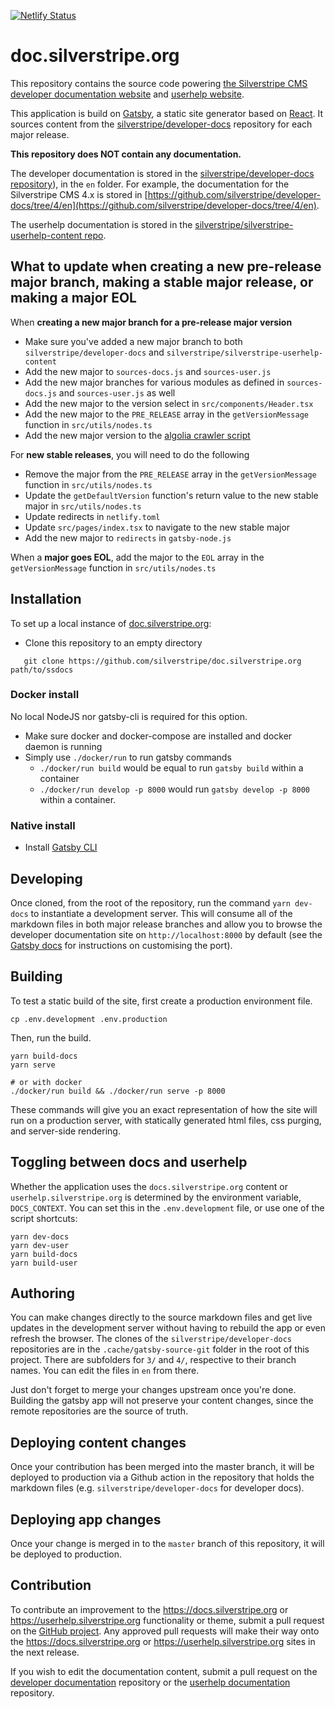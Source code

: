 [![Netlify Status](https://api.netlify.com/api/v1/badges/98ac537e-14f6-4864-bf56-d5a60c76ccc9/deploy-status)](https://app.netlify.com/sites/ss-docs/deploys)

# doc.silverstripe.org

This repository contains the source code powering [the Silverstripe CMS
developer documentation website](https://docs.silverstripe.org) and
[userhelp website](https://userhelp.silverstripe.org).

This application is build on [Gatsby](https://gatsbyjs.com), a static
site generator based on [React](https://reactjs.org). It sources content
from the [silverstripe/developer-docs](https://github.com/silverstripe/developer-docs)
repository for each major release.

**This repository does NOT contain any documentation.**

The developer documentation is stored in the [silverstripe/developer-docs repository](https://github.com/silverstripe/developer-docs)),
in the `en` folder. For example, the documentation for the
Silverstripe CMS 4.x is stored in
[https://github.com/silverstripe/developer-docs/tree/4/en](https://github.com/silverstripe/developer-docs/tree/4/en).

The userhelp documentation is stored in the [silverstripe/silverstripe-userhelp-content repo](https://github.com/silverstripe/silverstripe-userhelp-content/).

## What to update when creating a new pre-release major branch, making a stable major release, or making a major EOL

When **creating a new major branch for a pre-release major version**

- Make sure you've added a new major branch to both `silverstripe/developer-docs` and `silverstripe/silverstripe-userhelp-content`
- Add the new major to `sources-docs.js` and `sources-user.js`
- Add the new major branches for various modules as defined in `sources-docs.js` and `sources-user.js` as well
- Add the new major to the version select in `src/components/Header.tsx`
- Add the new major to the `PRE_RELEASE` array in the `getVersionMessage` function in `src/utils/nodes.ts`
- Add the new major version to the [algolia crawler script](https://crawler.algolia.com/admin/crawlers/3d14ccdd-f9ae-4957-bc0a-5b21b4c29af3/configuration/edit)

For **new stable releases**, you will need to do the following

- Remove the major from the `PRE_RELEASE` array in the `getVersionMessage` function in `src/utils/nodes.ts`
- Update the `getDefaultVersion` function's return value to the new stable major in `src/utils/nodes.ts`
- Update redirects in `netlify.toml`
- Update `src/pages/index.tsx` to navigate to the new stable major
- Add the new major to `redirects` in `gatsby-node.js`

When a **major goes EOL**, add the major to the `EOL` array in the `getVersionMessage` function in `src/utils/nodes.ts`

## Installation

To set up a local instance of [doc.silverstripe.org](https://github.com/silverstripe/doc.silverstripe.org):

* Clone this repository to an empty directory
```
   git clone https://github.com/silverstripe/doc.silverstripe.org path/to/ssdocs
```

### Docker install

No local NodeJS nor gatsby-cli is required for this option.

* Make sure docker and docker-compose are installed and docker daemon is running
* Simply use `./docker/run` to run gatsby commands
  * `./docker/run build` would be equal to run `gatsby build` within a container
  * `./docker/run develop -p 8000` would run `gatsby develop -p 8000` within a container.

### Native install

* Install [Gatsby CLI](https://gatsbyjs.com)

## Developing

Once cloned, from the root of the repository, run the command `yarn dev-docs`
to instantiate a development server. This will consume all of the markdown files in both major release
branches and allow you to browse the developer documentation site on `http://localhost:8000` by default
(see the [Gatsby docs](https://www.gatsbyjs.org/docs/) for instructions on customising the port).

## Building

To test a static build of the site, first create a production environment file.

```
cp .env.development .env.production
```

Then, run the build.

```
yarn build-docs
yarn serve

# or with docker
./docker/run build && ./docker/run serve -p 8000
```

These commands will give you an exact representation of how the site will run on a production server, with
statically generated html files, css purging, and server-side rendering.

## Toggling between docs and userhelp

Whether the application uses the `docs.silverstripe.org` content or `userhelp.silverstripe.org` is determined
by the environment variable, `DOCS_CONTEXT`. You can set this in the `.env.development` file, or use one of
the script shortcuts:

```
yarn dev-docs
yarn dev-user
yarn build-docs
yarn build-user
```

## Authoring

You can make changes directly to the source markdown files and get live updates in the development
server without having to rebuild the app or even refresh the browser. The clones of the `silverstripe/developer-docs`
repositories are in the `.cache/gatsby-source-git` folder in the root of this project. There are subfolders
for `3/` and `4/`, respective to their branch names. You can edit the files in `en` from there.

Just don't forget to merge your changes upstream once you're done. Building the gatsby app will not preserve
your content changes, since the remote repositories are the source of truth.

## Deploying content changes

Once your contribution has been merged into the master branch, it will be deployed to production via a
Github action in the repository that holds the markdown files (e.g. `silverstripe/developer-docs` for developer docs).

## Deploying app changes

Once your change is merged in to the `master` branch of this repository, it will be deployed to production.

## Contribution

To contribute an improvement to the https://docs.silverstripe.org or https://userhelp.silverstripe.org functionality or
theme, submit a pull request on the [GitHub project](https://github.com/silverstripe/doc.silverstripe.org). Any approved pull requests will make
their way onto the https://docs.silverstripe.org or https://userhelp.silverstripe.org sites in the next release.

If you wish to edit the documentation content, submit a pull request
on the
[developer documentation](https://github.com/silverstripe/developer-docs) repository or the
[userhelp documentation](https://github.com/silverstripe/silverstripe-userhelp-content) repository.